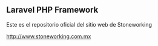## Laravel PHP Framework

Este es el repositorio oficial del sitio web de Stoneworking

http://www.stoneworking.com.mx